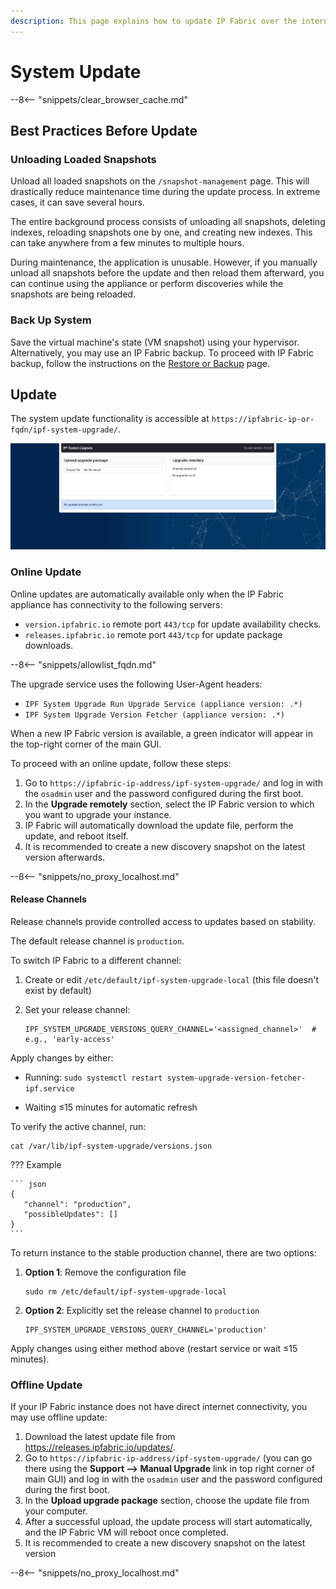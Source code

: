 ```yaml
---
description: This page explains how to update IP Fabric over the internet or using an update file.
---
```


# System Update

--8<-- "snippets/clear_browser_cache.md"

## Best Practices Before Update

### Unloading Loaded Snapshots

Unload all loaded snapshots on the `/snapshot-management` page.
This will drastically reduce maintenance time during the update process. In extreme cases, it can save several hours.

The entire background process consists of unloading all snapshots, deleting indexes, reloading snapshots one by one, and
creating new indexes. This can take anywhere from a few minutes to multiple hours.

During maintenance, the application is unusable. However, if you manually unload all snapshots before the update and then
reload them afterward, you can continue using the appliance or perform discoveries while the snapshots are being reloaded.

### Back Up System

Save the virtual machine's state (VM snapshot) using
your hypervisor. Alternatively, you may use an IP Fabric backup. To proceed with
IP Fabric backup, follow the instructions on the
[Restore or Backup](Command_Line_Interface/How_to/backup_restore_CLI.md) page.

## Update

The system update functionality is accessible at
`https://ipfabric-ip-or-fqdn/ipf-system-upgrade/`.

![IP Fabric System Upgrade](ipf-system-upgrade.jpg)

### Online Update

Online updates are automatically available only when the IP Fabric appliance has
connectivity to the following servers:

- `version.ipfabric.io` remote port `443/tcp` for update availability checks.
- `releases.ipfabric.io` remote port `443/tcp` for update package downloads.

--8<-- "snippets/allowlist_fqdn.md"

The upgrade service uses the following User-Agent headers:

- `IPF System Upgrade Run Upgrade Service (appliance version: .*)`
- `IPF System Upgrade Version Fetcher (appliance version: .*)`


When a new IP Fabric version is available, a green indicator will appear in the
top-right corner of the main GUI.

To proceed with an online update, follow these steps:

1. Go to `https://ipfabric-ip-address/ipf-system-upgrade/` and log in with the
   `osadmin` user and the password configured during the first
   boot.
2. In the **Upgrade remotely** section, select the IP Fabric version to which you
   want to upgrade your instance.
3. IP Fabric will automatically download the update file, perform the update,
   and reboot itself.
4. It is recommended to create a new discovery snapshot on the latest version
   afterwards.

--8<-- "snippets/no_proxy_localhost.md"

#### Release Channels

Release channels provide controlled access to updates based on stability.

The default release channel is `production`.

To switch IP Fabric to a different channel:  

1. Create or edit `/etc/default/ipf-system-upgrade-local` (this file doesn't exist by default)

2. Set your release channel:

   ```
   IPF_SYSTEM_UPGRADE_VERSIONS_QUERY_CHANNEL='<assigned_channel>'  # e.g., 'early-access'
   ```

Apply changes by either:

- Running: `sudo systemctl restart system-upgrade-version-fetcher-ipf.service`

- Waiting ≤15 minutes for automatic refresh

To verify the active channel, run:

```
cat /var/lib/ipf-system-upgrade/versions.json
```

??? Example

    ``` json
    {
       "channel": "production",
       "possibleUpdates": []
    }
    ```

To return instance to the stable production channel, there are two options:

1. **Option 1**: Remove the configuration file
   ```
   sudo rm /etc/default/ipf-system-upgrade-local
   ```

2. **Option 2**: Explicitly set the release channel to `production`

   ```
   IPF_SYSTEM_UPGRADE_VERSIONS_QUERY_CHANNEL='production'
   ```

Apply changes using either method above (restart service or wait ≤15 minutes).

### Offline Update

If your IP Fabric instance does not have direct internet connectivity, you may
use offline update:

1. Download the latest update file from
   <https://releases.ipfabric.io/updates/>.
2. Go to `https://ipfabric-ip-address/ipf-system-upgrade/` (you can go there
   using the **Support --> Manual Upgrade** link in top right corner of main GUI)
   and log in with the `osadmin` user and the password configured during the first
   boot.
3. In the **Upload upgrade package** section, choose the update file from your
   computer.
4. After a successful upload, the update process will start automatically, and the
   IP Fabric VM will reboot once completed.
5. It is recommended to create a new discovery snapshot on the latest version

--8<-- "snippets/no_proxy_localhost.md"
